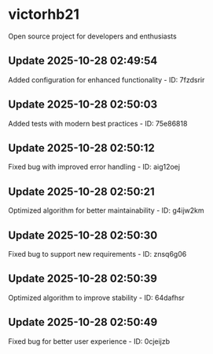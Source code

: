 # victorhb21
Open source project for developers and enthusiasts

## Update 2025-10-28 02:49:54
Added configuration for enhanced functionality - ID: 7fzdsrir


## Update 2025-10-28 02:50:03
Added tests with modern best practices - ID: 75e86818


## Update 2025-10-28 02:50:12
Fixed bug with improved error handling - ID: aig12oej


## Update 2025-10-28 02:50:21
Optimized algorithm for better maintainability - ID: g4ijw2km


## Update 2025-10-28 02:50:30
Fixed bug to support new requirements - ID: znsq6g06


## Update 2025-10-28 02:50:39
Optimized algorithm to improve stability - ID: 64dafhsr


## Update 2025-10-28 02:50:49
Fixed bug for better user experience - ID: 0cjeijzb

